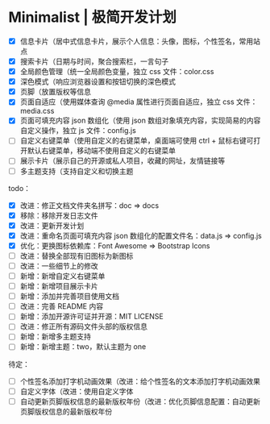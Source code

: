 <!-- Copyright © 2021 Cai Hai. All Rights Reserved. -->

# Minimalist | 极简开发计划

- [x] 信息卡片（居中式信息卡片，展示个人信息：头像，图标，个性签名，常用站点
- [x] 搜索卡片（日期与时间，聚合搜索栏，一言句子
- [x] 全局颜色管理（统一全局颜色变量，独立 css 文件：color.css
- [x] 深色模式（响应浏览器设置和按钮切换的深色模式
- [x] 页脚（放置版权等信息
- [x] 页面自适应（使用媒体查询 @media 属性进行页面自适应，独立 css 文件：media.css
- [x] 页面可填充内容 json 数组化（使用 json 数组对象填充内容，实现简易的内容自定义操作，独立 js 文件：config.js
- [ ] 自定义右键菜单（使用自定义的右键菜单，桌面端可使用 ctrl + 鼠标右键可打开默认右键菜单，移动端不使用自定义的右键菜单
- [ ] 展示卡片（展示自己的开源或私人项目，收藏的网址，友情链接等
- [ ] 多主题支持（支持自定义和切换主题

todo：

- [x] 改进：修正文档文件夹名拼写：doc => docs
- [x] 移除：移除开发日志文件
- [x] 改进：更新开发计划
- [x] 改进：重命名页面可填充内容 json 数组化的配置文件名：data.js => config.js
- [x] 优化：更换图标依赖库：Font Awesome => Bootstrap Icons
- [ ] 改进：替换全部现有旧图标为新图标
- [ ] 改进：一些细节上的修改
- [ ] 新增：新增自定义右键菜单
- [ ] 新增：新增项目展示卡片
- [ ] 新增：添加并完善项目使用文档
- [ ] 改进：完善 README 内容
- [ ] 新增：添加开源许可证并开源：MIT LICENSE
- [ ] 改进：修正所有源码文件头部的版权信息
- [ ] 新增：新增多主题支持
- [ ] 新增：新增主题：two，默认主题为 one

待定：

- [ ] 个性签名添加打字机动画效果（改进：给个性签名的文本添加打字机动画效果
- [ ] 自定义字体（改进：使用自定义字体
- [ ] 自动更新页脚版权信息的最新版权年份（改进：优化页脚信息配置：自动更新页脚版权信息的最新版权年份
